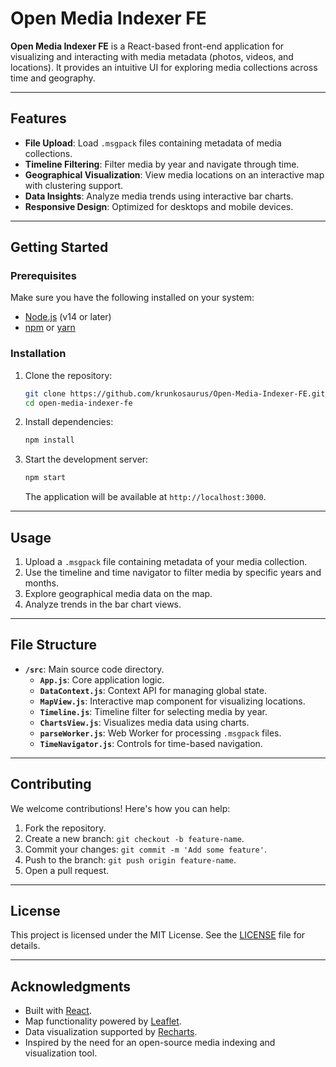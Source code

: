 
# Open Media Indexer FE

**Open Media Indexer FE** is a React-based front-end application for visualizing and interacting with media metadata (photos, videos, and locations). It provides an intuitive UI for exploring media collections across time and geography.

---

## Features

- **File Upload**: Load `.msgpack` files containing metadata of media collections.
- **Timeline Filtering**: Filter media by year and navigate through time.
- **Geographical Visualization**: View media locations on an interactive map with clustering support.
- **Data Insights**: Analyze media trends using interactive bar charts.
- **Responsive Design**: Optimized for desktops and mobile devices.

---

## Getting Started

### Prerequisites

Make sure you have the following installed on your system:

- [Node.js](https://nodejs.org/) (v14 or later)
- [npm](https://www.npmjs.com/) or [yarn](https://yarnpkg.com/)

### Installation

1. Clone the repository:
   ```bash
   git clone https://github.com/krunkosaurus/Open-Media-Indexer-FE.git
   cd open-media-indexer-fe
   ```

2. Install dependencies:
   ```bash
   npm install
   ```

3. Start the development server:
   ```bash
   npm start
   ```

   The application will be available at `http://localhost:3000`.

---

## Usage

1. Upload a `.msgpack` file containing metadata of your media collection.
2. Use the timeline and time navigator to filter media by specific years and months.
3. Explore geographical media data on the map.
4. Analyze trends in the bar chart views.

---

## File Structure

- **`/src`**: Main source code directory.
  - **`App.js`**: Core application logic.
  - **`DataContext.js`**: Context API for managing global state.
  - **`MapView.js`**: Interactive map component for visualizing locations.
  - **`Timeline.js`**: Timeline filter for selecting media by year.
  - **`ChartsView.js`**: Visualizes media data using charts.
  - **`parseWorker.js`**: Web Worker for processing `.msgpack` files.
  - **`TimeNavigator.js`**: Controls for time-based navigation.

---

## Contributing

We welcome contributions! Here's how you can help:

1. Fork the repository.
2. Create a new branch: `git checkout -b feature-name`.
3. Commit your changes: `git commit -m 'Add some feature'`.
4. Push to the branch: `git push origin feature-name`.
5. Open a pull request.

---

## License

This project is licensed under the MIT License. See the [LICENSE](LICENSE) file for details.

---

## Acknowledgments

- Built with [React](https://reactjs.org/).
- Map functionality powered by [Leaflet](https://leafletjs.com/).
- Data visualization supported by [Recharts](https://recharts.org/).
- Inspired by the need for an open-source media indexing and visualization tool.
